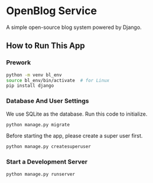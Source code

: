 # OpenBlog Service

A simple open-source blog system powered by Django.

## How to Run This App

### Prework

```bash
python -m venv bl_env
source bl_env/bin/activate  # for Linux
pip install django
```

### Database And User Settings

We use SQLite as the database. Run this code to initialize.

```bash
python manage.py migrate
```

Before starting the app, please create a super user first.

```bash
python manage.py createsuperuser
```

### Start a Development Server

```bash
python manage.py runserver
```
## 